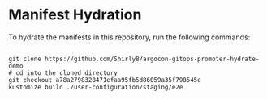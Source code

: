 
# Manifest Hydration

To hydrate the manifests in this repository, run the following commands:

```shell

git clone https://github.com/Shirly8/argocon-gitops-promoter-hydrate-demo
# cd into the cloned directory
git checkout a78a2798328471efaa95fb5d86059a35f798545e
kustomize build ./user-configuration/staging/e2e
```